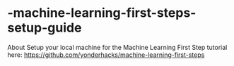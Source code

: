 # -machine-learning-first-steps-setup-guide
About Setup your local machine for the Machine Learning First Step tutorial here: https://github.com/yonderhacks/machine-learning-first-steps
